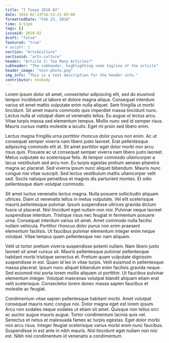 ```yaml
---
title: "I Tonya 2018 02"
date: 2018-02-23T16:53:21-05:00
formattedDate: "Feb 23, 2018"
time: 4:53pm
tags: []
issueid: 2018-02
draft: "false"
featured: "true"
# weight: 1 
section: "Arts&Culture"
sectionid: "arts-culture"
header: "Article 2: Too Many Articles?"
subheader: "The subheader, highlighting some tagline of the article"
header_image: "test-photo.png"
img_info: "This is a test description for the header info."
contributor: nnobody
---
```


Lorem ipsum dolor sit amet, consectetur adipiscing elit, sed do eiusmod tempor incididunt ut labore et dolore magna aliqua. Consequat interdum varius sit amet mattis vulputate enim nulla aliquet. Sem fringilla ut morbi tincidunt. Sit amet mauris commodo quis imperdiet massa tincidunt nunc. Lectus nulla at volutpat diam ut venenatis tellus. Eu augue ut lectus arcu. Vitae turpis massa sed elementum tempus. Mollis nunc sed id semper risus. Mauris cursus mattis molestie a iaculis. Eget mi proin sed libero enim.

Lectus magna fringilla urna porttitor rhoncus dolor purus non enim. Ac ut consequat semper viverra nam libero justo laoreet. Erat pellentesque adipiscing commodo elit at. Sit amet porttitor eget dolor morbi non arcu risus quis. Posuere ac ut consequat semper viverra nam libero justo laoreet. Metus vulputate eu scelerisque felis. At tempor commodo ullamcorper a lacus vestibulum sed arcu non. Eu turpis egestas pretium aenean pharetra magna ac placerat. Sed viverra ipsum nunc aliquet bibendum. Mauris nunc congue nisi vitae suscipit. Sed lectus vestibulum mattis ullamcorper velit sed. Sociis natoque penatibus et magnis dis parturient montes. Et odio pellentesque diam volutpat commodo.

Sit amet luctus venenatis lectus magna. Nulla posuere sollicitudin aliquam ultrices. Diam ut venenatis tellus in metus vulputate. Vel elit scelerisque mauris pellentesque pulvinar. Ipsum suspendisse ultrices gravida dictum fusce ut placerat. Nisl tincidunt eget nullam non nisi. Pulvinar neque laoreet suspendisse interdum. Tristique risus nec feugiat in fermentum posuere urna. Consequat interdum varius sit amet. Amet commodo nulla facilisi nullam vehicula. Porttitor rhoncus dolor purus non enim praesent elementum facilisis. Ut faucibus pulvinar elementum integer enim neque volutpat. Vitae tempus quam pellentesque nec nam aliquam.

Velit ut tortor pretium viverra suspendisse potenti nullam. Nam libero justo laoreet sit amet cursus sit. Mauris pellentesque pulvinar pellentesque habitant morbi tristique senectus et. Pretium quam vulputate dignissim suspendisse in est. Quam id leo in vitae turpis. Velit euismod in pellentesque massa placerat. Ipsum nunc aliquet bibendum enim facilisis gravida neque. Sed euismod nisi porta lorem mollis aliquam ut porttitor. Ut faucibus pulvinar elementum integer. Volutpat maecenas volutpat blandit aliquam etiam erat velit scelerisque. Consectetur lorem donec massa sapien faucibus et molestie ac feugiat.

Condimentum vitae sapien pellentesque habitant morbi. Amet volutpat consequat mauris nunc congue nisi. Dolor magna eget est lorem ipsum. Arcu non sodales neque sodales ut etiam sit amet. Quisque non tellus orci ac auctor augue mauris augue. Tortor condimentum lacinia quis vel. Senectus et netus et malesuada fames ac turpis egestas. Eget dolor morbi non arcu risus. Integer feugiat scelerisque varius morbi enim nunc faucibus. Suspendisse in est ante in nibh mauris. Nisl tincidunt eget nullam non nisi est. Nibh nisl condimentum id venenatis a condimentum.
